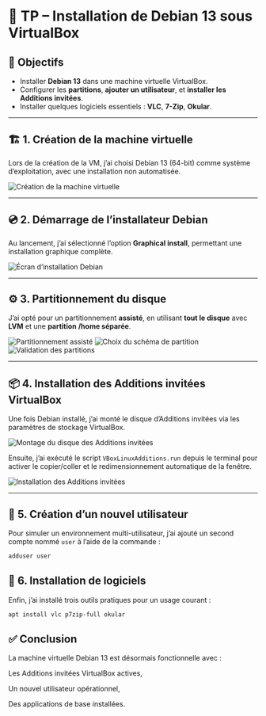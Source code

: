 # 🧠 TP – Installation de Debian 13 sous VirtualBox

## 🎯 Objectifs
- Installer **Debian 13** dans une machine virtuelle VirtualBox.  
- Configurer les **partitions**, **ajouter un utilisateur**, et **installer les Additions invitées**.  
- Installer quelques logiciels essentiels : **VLC**, **7-Zip**, **Okular**.

---

## 🏗️ 1. Création de la machine virtuelle

Lors de la création de la VM, j’ai choisi Debian 13 (64-bit) comme système d’exploitation, avec une installation non automatisée.

![Création de la machine virtuelle](captures/1creation%20vm%20choix%20de%20l'iso%20debian.png)

---

## 💿 2. Démarrage de l’installateur Debian

Au lancement, j’ai sélectionné l’option **Graphical install**, permettant une installation graphique complète.

![Écran d’installation Debian](captures/2installeur%20debian.png)

---

## ⚙️ 3. Partitionnement du disque

J’ai opté pour un partitionnement **assisté**, en utilisant **tout le disque** avec **LVM** et une **partition /home séparée**.

![Partitionnement assisté](captures/3partitonnement%20du%20disque.png)
![Choix du schéma de partition](captures/4partitonnement%20du%20disque2.png)
![Validation des partitions](captures/5partitonnement%20du%20disque3.png)

---

## 📦 4. Installation des Additions invitées VirtualBox

Une fois Debian installé, j’ai monté le disque d’Additions invitées via les paramètres de stockage VirtualBox.

![Montage du disque des Additions invitées](captures/6montage%20disque%20vbox%20additions.png)

Ensuite, j’ai exécuté le script `VBoxLinuxAdditions.run` depuis le terminal pour activer le copier/coller et le redimensionnement automatique de la fenêtre.

![Installation des Additions invitées](captures/7installation%20vbox%20additions.png)

---

## 👥 5. Création d’un nouvel utilisateur

Pour simuler un environnement multi-utilisateur, j’ai ajouté un second compte nommé `user` à l’aide de la commande :

```bash
adduser user
```
## 🧰 6. Installation de logiciels

Enfin, j’ai installé trois outils pratiques pour un usage courant :

```bash
apt install vlc p7zip-full okular
```

## ✅ Conclusion

La machine virtuelle Debian 13 est désormais fonctionnelle avec :

Les Additions invitées VirtualBox actives,

Un nouvel utilisateur opérationnel,

Des applications de base installées.
